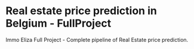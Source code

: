 # Real estate price prediction in Belgium - FullProject
Immo Eliza Full Project - Complete pipeline of Real Estate price prediction. 

